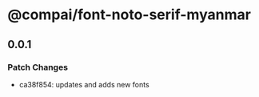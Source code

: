 # @compai/font-noto-serif-myanmar

## 0.0.1
### Patch Changes

- ca38f854: updates and adds new fonts
